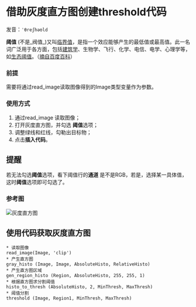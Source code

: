 # 借助灰度直方图创建threshold代码

发音：`ˈθreʃhəʊld`

**阈值** (不是_阀值_)又叫[临界值](https://baike.baidu.com/item/临界值/9322537)，是指一个效应能够产生的最低值或最高值。此一名词广泛用于各方面，包括[建筑学](https://baike.baidu.com/item/建筑学/228287)、生物学、飞行、化学、电信、电学、心理学等，如[生态阈值](https://baike.baidu.com/item/生态阈值/10986797)。（[摘自百度百科](https://baike.baidu.com/item/%E9%98%88%E5%80%BC/7442398)）

### 前提

需要将通过read_image读取图像得到的Image类型变量作为参数。



### 使用方式

1. 通过read_image 读取图像；
2. 打开灰度直方图，并勾选 **阈值**选项；
3. 调整绿线和红线，勾勒出目标物；
4. 点击**插入代码**。



## 提醒

若无法勾选**阈值**选项，看下阈值行的**通道** 是不是RGB，若是，选择某一具体值，这时**阈值**选项即可勾选了。

### 参考图

![灰度直方图](http://qn.halcon.lizhenguo.cn/image/%E7%81%B0%E5%BA%A6%E7%9B%B4%E6%96%B9%E5%9B%BE1.png)



## 使用代码获取灰度直方图

```
* 读取图像
read_image(Image, 'clip')
* 产生直方图
gray_histo (Image, Image, AbsoluteHisto, RelativeHisto)
* 产生直方图区域
gen_region_histo (Region, AbsoluteHisto, 255, 255, 1)
* 根据直方图求分割阈值
histo_to_thresh (AbsoluteHisto, 2, MinThresh, MaxThresh)
* 阈值分割
threshold (Image, Region1, MinThresh, MaxThresh)
```

